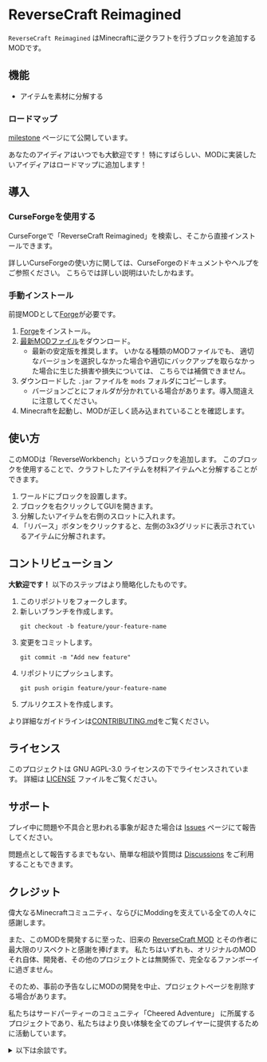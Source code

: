 # ReverseCraft Reimagined

`ReverseCraft Reimagined` はMinecraftに逆クラフトを行うブロックを追加するMODです。

## 機能

- アイテムを素材に分解する

### ロードマップ

[milestone](https://github.com/CheeredAdventure/ReverseCraft-Reimagined/milestone) ページにて公開しています。

あなたのアイディアはいつでも大歓迎です！
特にすばらしい、MODに実装したいアイディアはロードマップに追加します！

## 導入

### CurseForgeを使用する

CurseForgeで「ReverseCraft Reimagined」を検索し、そこから直接インストールできます。

詳しいCurseForgeの使い方に関しては、CurseForgeのドキュメントやヘルプをご参照ください。
こちらでは詳しい説明はいたしかねます。

### 手動インストール

前提MODとして[Forge](https://files.minecraftforge.net/)が必要です。

1. [Forge](https://files.minecraftforge.net/)をインストール。
2. [最新MODファイル](https://github.com/CheeredAdventure/ReverseCraft-Reimagined/releases)をダウンロード。
    - 最新の安定版を推奨します。 いかなる種類のMODファイルでも、
      適切なバージョンを選択しなかった場合や適切にバックアップを取らなかった場合に生じた損害や損失については、
      こちらでは補償できません。
3. ダウンロードした `.jar` ファイルを `mods` フォルダにコピーします。
    - バージョンごとにフォルダが分かれている場合があります。導入間違えに注意してください。
4. Minecraftを起動し、MODが正しく読み込まれていることを確認します。

## 使い方

このMODは「ReverseWorkbench」というブロックを追加します。
このブロックを使用することで、クラフトしたアイテムを材料アイテムへと分解することができます。

1. ワールドにブロックを設置します。
2. ブロックを右クリックしてGUIを開きます。
3. 分解したいアイテムを右側のスロットに入れます。
4. 「リバース」ボタンをクリックすると、左側の3x3グリッドに表示されているアイテムに分解されます。

## コントリビューション

**大歓迎です！**
以下のステップはより簡略化したものです。

1. このリポジトリをフォークします。
2. 新しいブランチを作成します。
    ```
    git checkout -b feature/your-feature-name
    ```
3. 変更をコミットします。
    ```
    git commit -m "Add new feature"
    ```
4. リポジトリにプッシュします。
    ```
    git push origin feature/your-feature-name
    ```
5. プルリクエストを作成します。

より詳細なガイドラインは[CONTRIBUTING.md](./CONTRIBUTING.md)をご覧ください。

## ライセンス

このプロジェクトは GNU AGPL-3.0 ライセンスの下でライセンスされています。
詳細は [LICENSE](../../LICENSE) ファイルをご覧ください。

## サポート

プレイ中に問題や不具合と思われる事象が起きた場合は [Issues](https://github.com/CheeredAdventure/ReverseCraft-Reimagined/issues)
ページにて報告してください。

問題点として報告するまでもない、簡単な相談や質問は [Discussions](https://github.com/CheeredAdventure/ReverseCraft-Reimagined/discussions)
をご利用することもできます。

## クレジット

偉大なるMinecraftコミュニティ、ならびにModdingを支えている全ての人々に感謝します。

また、このMODを開発するに至った、旧来の [ReverseCraft MOD](https://github.com/Unyuho/RevereseCraft)
とその作者に最大限のリスペクトと感謝を捧げます。
私たちはいずれも、オリジナルのMODそれ自体、開発者、その他のプロジェクトとは無関係で、完全なるファンボーイに過ぎません。

そのため、事前の予告なしにMODの開発を中止、プロジェクトページを削除する場合があります。

私たちはサードパーティーのコミュニティ「Cheered Adventure」
に所属するプロジェクトであり、私たちはより良い体験を全てのプレイヤーに提供するために活動しています。


<details>
<summary>以下は余談です。</summary>
私 @hizumiaoba は100%純粋な日本人です。リポジトリのトップページでは英語のみで書いていますが、特にサポートを英語だけに縛るようなことはありません。むしろウェルカムです。

また、MinecraftのModdingについては過去に 1.7.10 で少し経験があるのみで、本格的にこうしてプロジェクトを作るのは初めてです。
そのため、コミュニティの一員としてまだまだ未熟な部分が多々あると思います。先にお詫びを申し上げるとともに、他の皆さまからのご指導ご鞭撻は大歓迎です。
</details>
